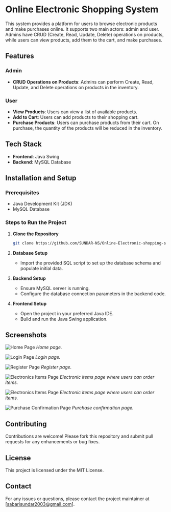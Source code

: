 # Online Electronic Shopping System

This system provides a platform for users to browse electronic products and make purchases online. It supports two main actors: admin and user. Admins have CRUD (Create, Read, Update, Delete) operations on products, while users can view products, add them to the cart, and make purchases.

## Features

### Admin
- **CRUD Operations on Products**: Admins can perform Create, Read, Update, and Delete operations on products in the inventory.

### User
- **View Products**: Users can view a list of available products.
- **Add to Cart**: Users can add products to their shopping cart.
- **Purchase Products**: Users can purchase products from their cart. On purchase, the quantity of the products will be reduced in the inventory.

## Tech Stack

- **Frontend**: Java Swing
- **Backend**: MySQL Database

## Installation and Setup

### Prerequisites
- Java Development Kit (JDK)
- MySQL Database

### Steps to Run the Project

1. **Clone the Repository**
    ```bash
    git clone https://github.com/SUNDAR-NS/Online-Electronic-shopping-system.git
    ```

2. **Database Setup**
    - Import the provided SQL script to set up the database schema and populate initial data.

3. **Backend Setup**
    - Ensure MySQL server is running.
    - Configure the database connection parameters in the backend code.

4. **Frontend Setup**
    - Open the project in your preferred Java IDE.
    - Build and run the Java Swing application.

## Screenshots

![Home Page](https://github.com/SUNDAR-NS/Online-Electronic-shopping-system/assets/155610373/69465a3e-b73c-403b-93a4-c4747322ae7c)
*Home page.*

![Login Page](https://github.com/SUNDAR-NS/Online-Electronic-shopping-system/assets/155610373/4218011e-b654-4d96-b2e3-670a8484028d)
*Login page.*

![Register Page](https://github.com/SUNDAR-NS/Online-Electronic-shopping-system/assets/155610373/a4e92f6b-37c8-4e4c-9151-401ea5e701e0)
*Register page.*

![Electronics Items Page](https://github.com/SUNDAR-NS/Online-Electronic-shopping-system/assets/155610373/a3668631-288a-46ac-927a-72978fe9b0da)
*Electronic items page where users can order items.*

![Electronics Items Page](https://github.com/SUNDAR-NS/Online-Electronic-shopping-system/assets/155610373/84911173-c709-442e-84a5-7af256f281ae)
*Electronic items page where users can order items.*

![Purchase Confirmation Page](https://github.com/SUNDAR-NS/Online-Electronic-shopping-system/assets/155610373/b69605a7-2635-4d52-b428-bb6bbc2d9844)
*Purchase confirmation page.*

## Contributing

Contributions are welcome! Please fork this repository and submit pull requests for any enhancements or bug fixes.

## License

This project is licensed under the MIT License.

## Contact

For any issues or questions, please contact the project maintainer at [sabarisundar2003@gmail.com].
